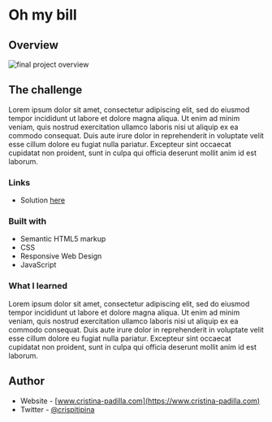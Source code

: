 # Oh my bill


## Overview

![final project overview](https://img.freepik.com/vector-gratis/mensaje-construccion-simbolo-megafono_1017-31448.jpg?w=1800&t=st=1663078184~exp=1663078784~hmac=d12c98e0e0e6787009fd877612cb07b9da3b23667aff2f09b148cca5d65be1d9)


## The challenge

Lorem ipsum dolor sit amet, consectetur adipiscing elit, sed do eiusmod tempor incididunt ut labore et dolore magna aliqua. Ut enim ad minim veniam, quis nostrud exercitation ullamco laboris nisi ut aliquip ex ea commodo consequat. Duis aute irure dolor in reprehenderit in voluptate velit esse cillum dolore eu fugiat nulla pariatur. Excepteur sint occaecat cupidatat non proident, sunt in culpa qui officia deserunt mollit anim id est laborum.


### Links

- Solution [here](https://oh-my-bill.netlify.app/)


### Built with

- Semantic HTML5 markup
- CSS
- Responsive Web Design
- JavaScript

### What I learned

Lorem ipsum dolor sit amet, consectetur adipiscing elit, sed do eiusmod tempor incididunt ut labore et dolore magna aliqua. Ut enim ad minim veniam, quis nostrud exercitation ullamco laboris nisi ut aliquip ex ea commodo consequat. Duis aute irure dolor in reprehenderit in voluptate velit esse cillum dolore eu fugiat nulla pariatur. Excepteur sint occaecat cupidatat non proident, sunt in culpa qui officia deserunt mollit anim id est laborum.


## Author

- Website - [www.cristina-padilla.com](https://www.cristina-padilla.com)
- Twitter - [@crispitipina](https://www.twitter.com/crispitipina)

